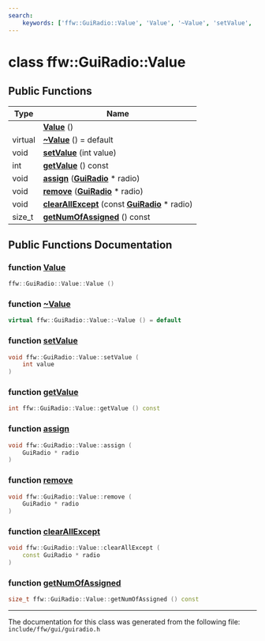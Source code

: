 ```yaml
---
search:
    keywords: ['ffw::GuiRadio::Value', 'Value', '~Value', 'setValue', 'getValue', 'assign', 'remove', 'clearAllExcept', 'getNumOfAssigned']
---
```


# class ffw::GuiRadio::Value

## Public Functions

|Type|Name|
|-----|-----|
||[**Value**](classffw_1_1_gui_radio_1_1_value.md#1a6b81217c02d9d46dbb074911367a9879) () |
|virtual |[**~Value**](classffw_1_1_gui_radio_1_1_value.md#1ae8637b4b6437598055c86667336cee2c) () = default |
|void|[**setValue**](classffw_1_1_gui_radio_1_1_value.md#1a202e75934dcdb50a259108e937d7a48f) (int value) |
|int|[**getValue**](classffw_1_1_gui_radio_1_1_value.md#1a3e1b6fc2cef02990bdfcbab039f3f7bb) () const |
|void|[**assign**](classffw_1_1_gui_radio_1_1_value.md#1adb4fa4791b8e5f109303679a5b9d65a5) (**[GuiRadio](classffw_1_1_gui_radio.md)** \* radio) |
|void|[**remove**](classffw_1_1_gui_radio_1_1_value.md#1a95953c6024a88666330350d36a7e7545) (**[GuiRadio](classffw_1_1_gui_radio.md)** \* radio) |
|void|[**clearAllExcept**](classffw_1_1_gui_radio_1_1_value.md#1a8dc6b6887bbc1438491e6a297f6809b1) (const **[GuiRadio](classffw_1_1_gui_radio.md)** \* radio) |
|size\_t|[**getNumOfAssigned**](classffw_1_1_gui_radio_1_1_value.md#1a99f5579ad884a31a59685a2a6a3050fc) () const |


## Public Functions Documentation

### function <a id="1a6b81217c02d9d46dbb074911367a9879" href="#1a6b81217c02d9d46dbb074911367a9879">Value</a>

```cpp
ffw::GuiRadio::Value::Value ()
```



### function <a id="1ae8637b4b6437598055c86667336cee2c" href="#1ae8637b4b6437598055c86667336cee2c">~Value</a>

```cpp
virtual ffw::GuiRadio::Value::~Value () = default
```



### function <a id="1a202e75934dcdb50a259108e937d7a48f" href="#1a202e75934dcdb50a259108e937d7a48f">setValue</a>

```cpp
void ffw::GuiRadio::Value::setValue (
    int value
)
```



### function <a id="1a3e1b6fc2cef02990bdfcbab039f3f7bb" href="#1a3e1b6fc2cef02990bdfcbab039f3f7bb">getValue</a>

```cpp
int ffw::GuiRadio::Value::getValue () const
```



### function <a id="1adb4fa4791b8e5f109303679a5b9d65a5" href="#1adb4fa4791b8e5f109303679a5b9d65a5">assign</a>

```cpp
void ffw::GuiRadio::Value::assign (
    GuiRadio * radio
)
```



### function <a id="1a95953c6024a88666330350d36a7e7545" href="#1a95953c6024a88666330350d36a7e7545">remove</a>

```cpp
void ffw::GuiRadio::Value::remove (
    GuiRadio * radio
)
```



### function <a id="1a8dc6b6887bbc1438491e6a297f6809b1" href="#1a8dc6b6887bbc1438491e6a297f6809b1">clearAllExcept</a>

```cpp
void ffw::GuiRadio::Value::clearAllExcept (
    const GuiRadio * radio
)
```



### function <a id="1a99f5579ad884a31a59685a2a6a3050fc" href="#1a99f5579ad884a31a59685a2a6a3050fc">getNumOfAssigned</a>

```cpp
size_t ffw::GuiRadio::Value::getNumOfAssigned () const
```





----------------------------------------
The documentation for this class was generated from the following file: `include/ffw/gui/guiradio.h`
